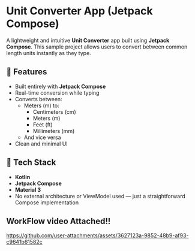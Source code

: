 # Unit Converter App (Jetpack Compose)

A lightweight and intuitive **Unit Converter** app built using **Jetpack Compose**. This sample project allows users to convert between common length units instantly as they type.

## 📱 Features

- Built entirely with **Jetpack Compose**
- Real-time conversion while typing
- Converts between:
  - Meters (m) to:
    - Centimeters (cm)
    - Meters (m)
    - Feet (ft)
    - Millimeters (mm)
  - And vice versa
- Clean and minimal UI

## 🚀 Tech Stack

- **Kotlin**
- **Jetpack Compose**
- **Material 3**
- No external architecture or ViewModel used — just a straightforward Compose implementation

## WorkFlow video Attached!! 

https://github.com/user-attachments/assets/3627123a-9852-48b9-af93-c9641b61582c
